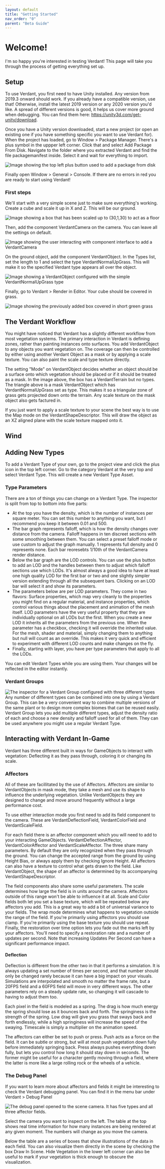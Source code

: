 ```yaml
---
layout: default
title: "Getting Started"
nav_order: "0"
parent: "Beta Guide"
---
```


# Welcome!
I'm so happy you're interested in testing Verdant! This page will take you through the process of getting everything set up.

## Setup
To use Verdant, you first need to have Unity installed. Any version from 2019.3 onward should work. If you already have a compatible version, use that! Otherwise, install the latest 2019 version or any 2020 version you'd like. A spread of different versions is good, it helps us cover more ground when debugging. You can find them here: https://unity3d.com/get-unity/download.

Once you have a Unity version downloaded, start a new project (or open an existing one if you have something specific you want to use Verdant for). When the project has loaded, go to Window > Package Manager. There's a plus symbol in the uppper left corner. Click that and select Add Package From Disk. Navigate to the folder where you extracted Verdant and find the file packagemanifest inside. Select it and wait for everything to import.

![Image showing the top left plus button used to add a package from disk](Media/AddPackageButton.PNG "Adding a package")

Finally open Window > General > Console. If there are no errors in red you are ready to start using Verdant!

### First steps
We'll start with a very simple scene just to make sure everything's working. Create a cube and scale it up in X and Z. This will be our ground. 

![Image showing a box that has been scaled up to (30,1,30) to act as a floor](Media/FlooringBox.PNG "Ground box")

Then, add the component VerdantCamera on the camera. You can leave all the settings on default.

![Image showing the user interacting with component interface to add a VerdantCamera](Media/AddingCamera.PNG "VerdantCamera add")

On the ground object, add the component VerdantObject. In the Types list, set the length to 1 and select the type VerdantNormalUpGrass. This will make it so the specified Verdant type appears all over the object.

![Image showing a VerdantObject configured with the simple VerdantNormalUpGrass type](Media/AddVerdantObject.PNG "VerdantObject parameters")

Finally, go to Verdant > Render in Editor. Your cube should be covered in grass.

![Image showing the previously added box covered in short green grass](Media/GroundWithGrass.PNG "Ground with vegetation")

## The Verdant Workflow
You might have noticed that Verdant has a slightly different workflow from most vegetation systems. The primary interaction in Verdant is defining zones, rather than painting instances onto surfaces. You add VerdantObject to any objects you want vegetation on. The coverage can then be controlled by either using another Verdant Object as a mask or by applying a scale texture. You can also paint the scale and type texture directly. 

The setting "Mode" on VerdantObject decides whether an object should be a surface onto which vegetation should be placed or if it should be treated as a mask. In the image above, the box has a VerdantTerrain but no types. The triangle above is a mask VerdantObject which has VerdantNormalUpGrass set as type. This makes it so a triangular zone of grass gets projected down onto the terrain. Any scale texture on the mask object also gets factured in.

If you just want to apply a scale texture to your scene the best way is to use the Map mode on the VerdantShapeDescriptor. This will draw the object as an XZ aligned plane with the scale texture mapped onto it. 

## Wind


## Adding New Types
To add a Verdant Type of your own, go to the project view and click the plus icon in the top left corner. Go to the category Verdant at the very top and select Verdant Type. This will create a new Verdant Type Asset.

### Type Parameters
There are a ton of things you can change on a Verdant Type. The inspector is split from top to bottom into five parts:

* At the top you have the density, which is the number of instances per square meter. You can set this number to anything you want, but I recommend you keep it between 0.01 and 500.
* The bar graph represents falloff, which is how the density changes over distance from the camera. Falloff happens in ten discreet sections with some smoothing between them. You can select a preset falloff mode or use custom to adjust the graph manually. 1 represents full density and 0 represents none. Each bar reoresebts 1/10th of the VerdantCamera render distance.
* Below the bar graph are the LOD controls. You can use the plus button to add an LOD and the handles between them to adjust which falloff sections use which LODs. It's almost always a good idea to have at least one high quality LOD for the first bar or two and one slightly simpler version extending through all the subsequent bars. Clicking on an LOD bar will select it and show its parameters.
* The parameters below are per LOD parameters. They come in two flavors: Surface properties, which map very cleanly to the properties you might find on a regular material, and instance properties, which control various things about the placement and animation of the mesh itself. LOD parameters have the very useful property that they are individually optional on all LODs but the first. When you create a new LOD it inherits all the parameters from the previous one. When the parameter has a checkbox, checking it will override the inherited value. For the mesh, shader and material, simply changing them to anything but null will count as an override. This makes it very quick and efficient to experiment with different LOD counts and make changes on the fly.
* Finally, starting with layer, you have per type parameters that apply to all the LODs.

You can edit Verdant Types while you are using them. Your changes will be reflected in the editor instantly.

### Verdant Groups
![The inspector for a Verdant Group configured with three different types](Media/VerdantGroupInspector.PNG "The inspector for Verdant Groups")
Any number of different types can be combined into one by using a Verdant Group. This can be a very convenient way to combine multiple versions of the same plant or to design more complex biomes that can be reused easily. Verdant Group lets you add multiple different types, adjust the density ratio of each and choose a new density and falloff used for all of them. They can be used anywhere you might use a regular Verdant Type.


## Interacting with Verdant In-Game
Verdant has three different built in ways for GameObjects to interact with vegetation: Deflecting it as they pass through, coloring it or changing its scale.

### Affectors
All of these are facillitated by the use of Affectors. Affectors are similar to VerdantObjects in mask mode, they take a mesh and use its shape to influence the underlying vegetation. Unlike VerdantObjects they are designed to change and move around frequently without a large performance cost. 

To use either interaction mode you first need to add its field component to the camera. These are VerdantDeflectionField, VerdantColorField and VerdantScaleField.

For each field there is an affector component which you will need to add to your interacting GameObjects. VerdantDeflectionAffector, VerdantColorAffector and VerdantScaleAffector. The three share many parameters. By default they are only recognized when they pass through the ground. You can change the accepted range from the ground by using Height Bias, or always apply them by checking Ignore Height. All affectors can also have a texture to control what gets drawn to the field. 
Like VerdantObject, the shape of an affector is determined by its accompanying VerdantShapeDescriptor.

The field components also share some useful parameters. The scale determines how large the field is in units around the camera. Affectors outside of this range won't be able to influence it at all. Scale and Color fields both let you set a base texture, which will be repeated below any affectors you add. This is a great way to add a bit of universal variance to your fields. The wrap mode determines what happens to vegetation outside the range of the field. If you're primarily using affectors you should use clamp. If you're primarily using the base texture you should use repeat. Finally, the restoration over time option lets you fade out the marks left by your affectors. You'll need to specify a restoration rate and a number of updates per second. Note that increasing Updates Per Second can have a significant performance impact.

#### Deflection
Deflection is different from the other two in that it performs a simulation. It is always updating a set number of times per second, and that number should only be changed rarely because it can have a big impact on your visuals. Simulations are interpolated and smooth no matter the frame rate, but a 20FPS field and a 60FPS field will move in very different ways. The other parameters rely on a steady update rate, so changing it will cascade to having to adjust them too. 

Each pixel in the field is modeled as a spring. The drag is how much energy the spring should lose as it bounces back and forth. The springiness is the strength of the spring. Low drag will give you grass that sways back and forth endlessly, while a high springiness will increase the speed of the swaying. Timescale is simply a multiplier on the animation speed.

The affectors can either be set to push or press. Push acts as a force on the field. It can be subtle or strong, but will at most push vegetation down fully before immediately springing back. Press always pushes everything down fully, but lets you control how long it should stay down in seconds. The former might be useful for a character gently moving through a field, where the latter is more like a large rolling rock or the wheels of a vehicle.

### The Debug Panel
If you want to learn more about affectors and fields it might be interesting to check the Verdant debugging panel. You can find it in the menu bar under Verdant > Debug Panel

![The debug panel opened to the scene camera. It has five types and all three affector fields.](Media/DebugPanel.PNG "The Verdant Debug Panel")

Select the camera you want to inspect on the left. The table at the top shows real time information for how many instances are being rendered at any given moment. The numbers will change as you move the camera. 

Below the table are a series of boxes that show illustrations of the data in each field. You can also visualize them directly in the scene by checking the box Draw In Scene. Hide Vegetation in the lower left corner can also be useful to mark if your vegetation is thick enough to obscure the visualization. 